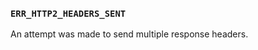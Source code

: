 ### `ERR_HTTP2_HEADERS_SENT`

An attempt was made to send multiple response headers.

<a id="ERR_HTTP2_INFO_STATUS_NOT_ALLOWED"></a>
